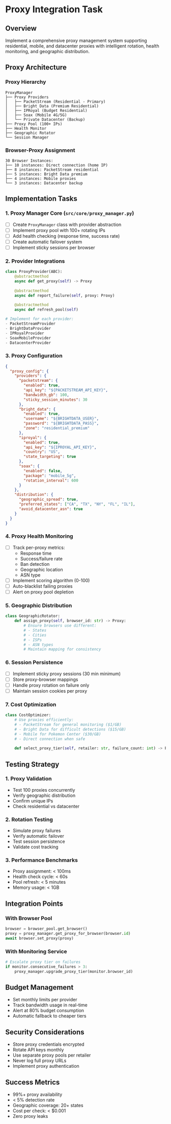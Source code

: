 # Proxy Integration Task

## Overview
Implement a comprehensive proxy management system supporting residential, mobile, and datacenter proxies with intelligent rotation, health monitoring, and geographic distribution.

## Proxy Architecture

### Proxy Hierarchy
```
ProxyManager
├── Proxy Providers
│   ├── PacketStream (Residential - Primary)
│   ├── Bright Data (Premium Residential)
│   ├── IPRoyal (Budget Residential)
│   ├── Soax (Mobile 4G/5G)
│   └── Private Datacenter (Backup)
├── Proxy Pool (100+ IPs)
├── Health Monitor
├── Geographic Rotator
└── Session Manager
```

### Browser-Proxy Assignment
```
30 Browser Instances:
├── 10 instances: Direct connection (home IP)
├── 8 instances: PacketStream residential
├── 5 instances: Bright Data premium
├── 4 instances: Mobile proxies
└── 3 instances: Datacenter backup
```

## Implementation Tasks

### 1. Proxy Manager Core (`src/core/proxy_manager.py`)
- [ ] Create `ProxyManager` class with provider abstraction
- [ ] Implement proxy pool with 100+ rotating IPs
- [ ] Add health checking (response time, success rate)
- [ ] Create automatic failover system
- [ ] Implement sticky sessions per browser

### 2. Provider Integrations
```python
class ProxyProvider(ABC):
    @abstractmethod
    async def get_proxy(self) -> Proxy
    
    @abstractmethod
    async def report_failure(self, proxy: Proxy)
    
    @abstractmethod
    async def refresh_pool(self)

# Implement for each provider:
- PacketStreamProvider
- BrightDataProvider  
- IPRoyalProvider
- SoaxMobileProvider
- DatacenterProvider
```

### 3. Proxy Configuration
```json
{
  "proxy_config": {
    "providers": {
      "packetstream": {
        "enabled": true,
        "api_key": "${PACKETSTREAM_API_KEY}",
        "bandwidth_gb": 100,
        "sticky_session_minutes": 30
      },
      "bright_data": {
        "enabled": true,
        "username": "${BRIGHTDATA_USER}",
        "password": "${BRIGHTDATA_PASS}",
        "zone": "residential_premium"
      },
      "iproyal": {
        "enabled": true,
        "api_key": "${IPROYAL_API_KEY}",
        "country": "US",
        "state_targeting": true
      },
      "soax": {
        "enabled": false,
        "package": "mobile_5g",
        "rotation_interval": 600
      }
    },
    "distribution": {
      "geographic_spread": true,
      "preferred_states": ["CA", "TX", "NY", "FL", "IL"],
      "avoid_datacenter_asn": true
    }
  }
}
```

### 4. Proxy Health Monitoring
- [ ] Track per-proxy metrics:
  - Response time
  - Success/failure rate
  - Ban detection
  - Geographic location
  - ASN type
- [ ] Implement scoring algorithm (0-100)
- [ ] Auto-blacklist failing proxies
- [ ] Alert on proxy pool depletion

### 5. Geographic Distribution
```python
class GeographicRotator:
    def assign_proxy(self, browser_id: str) -> Proxy:
        # Ensure browsers use different:
        # - States
        # - Cities  
        # - ISPs
        # - ASN types
        # Maintain mapping for consistency
```

### 6. Session Persistence
- [ ] Implement sticky proxy sessions (30 min minimum)
- [ ] Store proxy-browser mappings
- [ ] Handle proxy rotation on failure only
- [ ] Maintain session cookies per proxy

### 7. Cost Optimization
```python
class CostOptimizer:
    # Use proxies efficiently:
    # - PacketStream for general monitoring ($1/GB)
    # - Bright Data for difficult detections ($15/GB)
    # - Mobile for Pokemon Center ($30/GB)
    # - Direct connection when safe
    
    def select_proxy_tier(self, retailer: str, failure_count: int) -> ProxyTier
```

## Testing Strategy

### 1. Proxy Validation
- Test 100 proxies concurrently
- Verify geographic distribution
- Confirm unique IPs
- Check residential vs datacenter

### 2. Rotation Testing
- Simulate proxy failures
- Verify automatic failover
- Test session persistence
- Validate cost tracking

### 3. Performance Benchmarks
- Proxy assignment: < 100ms
- Health check cycle: < 60s
- Pool refresh: < 5 minutes
- Memory usage: < 1GB

## Integration Points

### With Browser Pool
```python
browser = browser_pool.get_browser()
proxy = proxy_manager.get_proxy_for_browser(browser.id)
await browser.set_proxy(proxy)
```

### With Monitoring Service
```python
# Escalate proxy tier on failures
if monitor.consecutive_failures > 3:
    proxy_manager.upgrade_proxy_tier(monitor.browser_id)
```

## Budget Management
- Set monthly limits per provider
- Track bandwidth usage in real-time
- Alert at 80% budget consumption
- Automatic fallback to cheaper tiers

## Security Considerations
- Store proxy credentials encrypted
- Rotate API keys monthly
- Use separate proxy pools per retailer
- Never log full proxy URLs
- Implement proxy authentication

## Success Metrics
- 99%+ proxy availability
- < 5% detection rate
- Geographic coverage: 20+ states
- Cost per check: < $0.001
- Zero proxy leaks